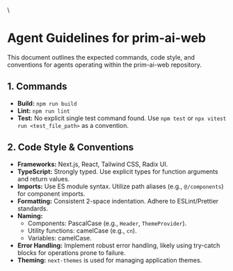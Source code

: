 \
# Agent Guidelines for prim-ai-web

This document outlines the expected commands, code style, and conventions for agents operating within the prim-ai-web repository.

## 1. Commands

- **Build:** `npm run build`
- **Lint:** `npm run lint`
- **Test:** No explicit single test command found. Use `npm test` or `npx vitest run <test_file_path>` as a convention.

## 2. Code Style & Conventions

- **Frameworks:** Next.js, React, Tailwind CSS, Radix UI.
- **TypeScript:** Strongly typed. Use explicit types for function arguments and return values.
- **Imports:** Use ES module syntax. Utilize path aliases (e.g., `@/components`) for component imports.
- **Formatting:** Consistent 2-space indentation. Adhere to ESLint/Prettier standards.
- **Naming:**
    - Components: PascalCase (e.g., `Header`, `ThemeProvider`).
    - Utility functions: camelCase (e.g., `cn`).
    - Variables: camelCase.
- **Error Handling:** Implement robust error handling, likely using try-catch blocks for operations prone to failure.
- **Theming:** `next-themes` is used for managing application themes.
